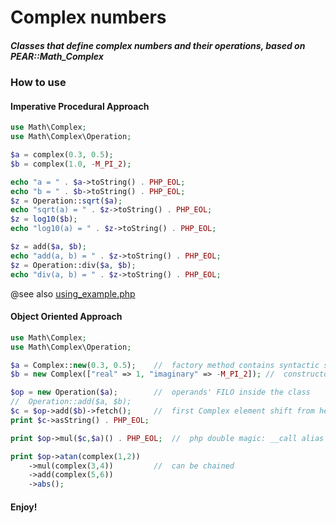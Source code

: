 # Complex numbers
##### Classes that define complex numbers and their operations, based on PEAR::Math_Complex

### How to use
 #### Imperative Procedural Approach 
```php
use Math\Complex;
use Math\Complex\Operation;

$a = complex(0.3, 0.5);
$b = complex(1.0, -M_PI_2);

echo "a = " . $a->toString() . PHP_EOL;
echo "b = " . $b->toString() . PHP_EOL;
$z = Operation::sqrt($a);
echo "sqrt(a) = " . $z->toString() . PHP_EOL;
$z = log10($b);
echo "log10(a) = " . $z->toString() . PHP_EOL;

$z = add($a, $b);
echo "add(a, b) = " . $z->toString() . PHP_EOL;
$z = Operation::div($a, $b);
echo "div(a, b) = " . $z->toString() . PHP_EOL;
```
@see also [using_example.php](./using_example.php)


 #### Object Oriented Approach
```php
use Math\Complex;
use Math\Complex\Operation;

$a = Complex::new(0.3, 0.5);    //  factory method contains syntactic sugar 
$b = new Complex(["real" => 1, "imaginary" => -M_PI_2]); //  constructor does not 

$op = new Operation($a);        //  operands' FILO inside the class
//  Operation::add($a, $b);
$c = $op->add($b)->fetch();     //  first Complex element shift from heap's top and return
print $c->asString() . PHP_EOL;

print $op->mul($c,$a)() . PHP_EOL;  //  php double magic: __call alias fetch() & __toString

print $op->atan(complex(1,2))
	->mul(complex(3,4))         //  can be chained
	->add(complex(5,6))
	->abs();
```

#### Enjoy!
